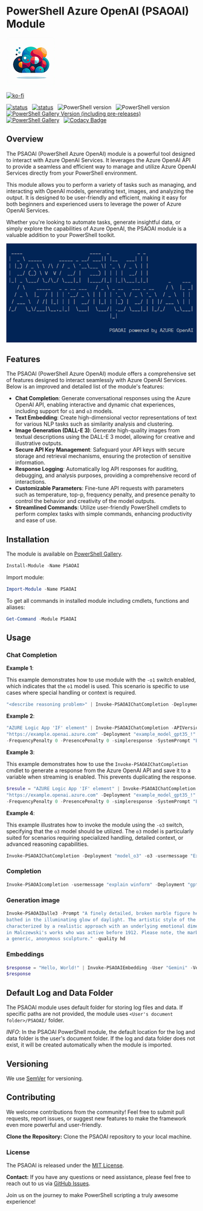 # PowerShell Azure OpenAI (PSAOAI) Module

![PSAOAI](https://github.com/voytas75/PSAOAI/blob/master/images/PSAOAI128.png?raw=true "PowerShell Azure OpenAI (PSAOAI) Module")

[![ko-fi](https://ko-fi.com/img/githubbutton_sm.svg)](https://ko-fi.com/A0A6KYBUS)

[![status](https://img.shields.io/badge/PROD-v0.6.3-green)](https://github.com/voytas75/PSAOAI/blob/master/docs/ReleaseNotes.md) &nbsp; [![status](https://img.shields.io/badge/DEV-v0.6.4-red)](https://github.com/voytas75/PSAOAI/blob/master/docs/ReleaseNotes.md) &nbsp; ![PowerShell version](https://img.shields.io/badge/PowerShell-v5.1-blue) &nbsp; ![PowerShell version](https://img.shields.io/badge/PowerShell-v7-darkblue) &nbsp; [![PowerShell Gallery Version (including pre-releases)](https://img.shields.io/powershellgallery/v/PSAOAI)](https://www.powershellgallery.com/packages/PSAOAI) &nbsp; [![PowerShell Gallery](https://img.shields.io/powershellgallery/dt/PSAOAI)](https://www.powershellgallery.com/packages/PSAOAI) &nbsp; [![Codacy Badge](https://app.codacy.com/project/badge/Grade/b299e2b2499942589ee6fe26c972fbb9)](https://app.codacy.com/gh/voytas75/PSAOAI/dashboard?utm_source=gh&utm_medium=referral&utm_content=&utm_campaign=Badge_grade)

## Overview

The PSAOAI (PowerShell Azure OpenAI) module is a powerful tool designed to interact with Azure OpenAI Services. It leverages the Azure OpenAI API to provide a seamless and efficient way to manage and utilize Azure OpenAI Services directly from your PowerShell environment.

This module allows you to perform a variety of tasks such as managing, and interacting with OpenAI models, generating text, images, and analyzing the output. It is designed to be user-friendly and efficient, making it easy for both beginners and experienced users to leverage the power of Azure OpenAI Services.

Whether you're looking to automate tasks, generate insightful data, or simply explore the capabilities of Azure OpenAI, the PSAOAI module is a valuable addition to your PowerShell toolkit.

![PSAOAI](https://github.com/voytas75/PSAOAI/blob/master/images/PSAOAI.png?raw=true "PowerShell Azure OpenAI (PSAOAI) Module")

## Features

The PSAOAI (PowerShell Azure OpenAI) module offers a comprehensive set of features designed to interact seamlessly with Azure OpenAI Services. Below is an improved and detailed list of the module's features:

- **Chat Completion**: Generate conversational responses using the Azure OpenAI API, enabling interactive and dynamic chat experiences, including support for `o1` and `o3` models.
- **Text Embedding**: Create high-dimensional vector representations of text for various NLP tasks such as similarity analysis and clustering.
- **Image Generation (DALL-E 3)**: Generate high-quality images from textual descriptions using the DALL-E 3 model, allowing for creative and illustrative outputs.
- **Secure API Key Management**: Safeguard your API keys with secure storage and retrieval mechanisms, ensuring the protection of sensitive information.
- **Response Logging**: Automatically log API responses for auditing, debugging, and analysis purposes, providing a comprehensive record of interactions.
- **Customizable Parameters**: Fine-tune API requests with parameters such as temperature, top-p, frequency penalty, and presence penalty to control the behavior and creativity of the model outputs.
- **Streamlined Commands**: Utilize user-friendly PowerShell cmdlets to perform complex tasks with simple commands, enhancing productivity and ease of use.

## Installation

The module is available on [PowerShell Gallery](https://www.powershellgallery.com/packages/PSAOAI).

```powershell
Install-Module -Name PSAOAI
```

Import module:

```powershell
Import-Module -Name PSAOAI
```

To get all commands in installed module including cmdlets, functions and aliases:

```powershell
Get-Command -Module PSAOAI
```

## Usage

### Chat Completion

**Example 1**:

This example demonstrates how to use module with the `-o1` switch enabled, which indicates that the `o1` model is used. This scenario is specific to use cases where special handling or context is required.

```powershell
"<describe reasoning problem>" | Invoke-PSAOAIChatCompletion -Deployment "model_o1" -o1
```

**Example 2**:

```powershell
"AZURE Logic App 'IF' element" | Invoke-PSAOAIChatCompletion -APIVersion "2024-05-01-preview" -Endpoint 
"https://example.openai.azure.com" -Deployment "example_model_gpt35_!" -User "BobbyK" -Temperature 0.2 -TopP 0.7 
-FrequencyPenalty 0 -PresencePenalty 0 -simpleresponse -SystemPrompt "Explain to me" -Stream $false -JSONMode
```

**Example 3**:

This example demonstrates how to use the `Invoke-PSAOAIChatCompletion` cmdlet to generate a response from the Azure OpenAI API and save it to a variable when streaming is enabled. This prevents duplicating the response.

```powershell
$resule = "AZURE Logic App 'IF' element" | Invoke-PSAOAIChatCompletion -APIVersion "2024-05-01-preview" -Endpoint 
"https://example.openai.azure.com" -Deployment "example_model_gpt35_!" -User "BobbyK" -Temperature 0.2 -TopP 0.7 
-FrequencyPenalty 0 -PresencePenalty 0 -simpleresponse -SystemPrompt "Explain to me" -Stream $true
```

**Example 4**:

This example illustrates how to invoke the module using the `-o3` switch, specifying that the `o3` model should be utilized. The `o3` model is particularly suited for scenarios requiring specialized handling, detailed context, or advanced reasoning capabilities.

```powershell
Invoke-PSAOAIChatCompletion -Deployment "model_o3" -o3 -usermessage "Explain to me: $(Get-Content <plain_text_file_path> | out-string) `nReturn as Markdown format" -OneTimeUserPrompt
```

### Completion

```powershell
Invoke-PSAOAIcompletion -usermessage "explain winform" -Deployment "gpt45" -User "BobbyK" -simpleresponse -Stream $false
```

### Generation image

```powershell
Invoke-PSAOAIDalle3 -Prompt "A finely detailed, broken marble figure head half-submerged in sandy terrain. The scene is 
bathed in the illuminating glow of daylight. The artistic style of the image evokes the feel of Polish romanticism, 
characterized by a realistic approach with an underlying emotional dimension and emphasis on symbolic compositions often seen 
in Malczewski's works who was active before 1912. Please note, the marble figure head should be of no particular person, just 
a generic, anonymous sculpture." -quality hd 
```

### Embeddings

```powershell
$response = "Hello, World!" | Invoke-PSAOAIEmbedding -User "Gemini" -Verbose -Deployment "gpt-45" -simpleresponse
$response
```

## Default Log and Data Folder

The PSAOAI module uses default folder for storing log files and data. If specific paths are not provided, the module uses `<User's document folder>/PSAOAI/` folder.

*INFO*: In the PSAOAI PowerShell module, the default location for the log and data folder is the user's document folder. If the log and data folder does not exist, it will be created automatically when the module is imported.

## Versioning

We use [SemVer](http://semver.org/) for versioning.

## Contributing

We welcome contributions from the community! Feel free to submit pull requests, report issues, or suggest new features to make the framework even more powerful and user-friendly.

**Clone the Repository:** Clone the PSAOAI repository to your local machine.

### License

The PSAOAI is released under the [MIT License](https://github.com/voytas75/PSAOAI/blob/master/LICENSE).

**Contact:**
If you have any questions or need assistance, please feel free to reach out to us via [GitHub Issues](https://github.com/voytas75/PSAOAI/issues).

Join us on the journey to make PowerShell scripting a truly awesome experience!

